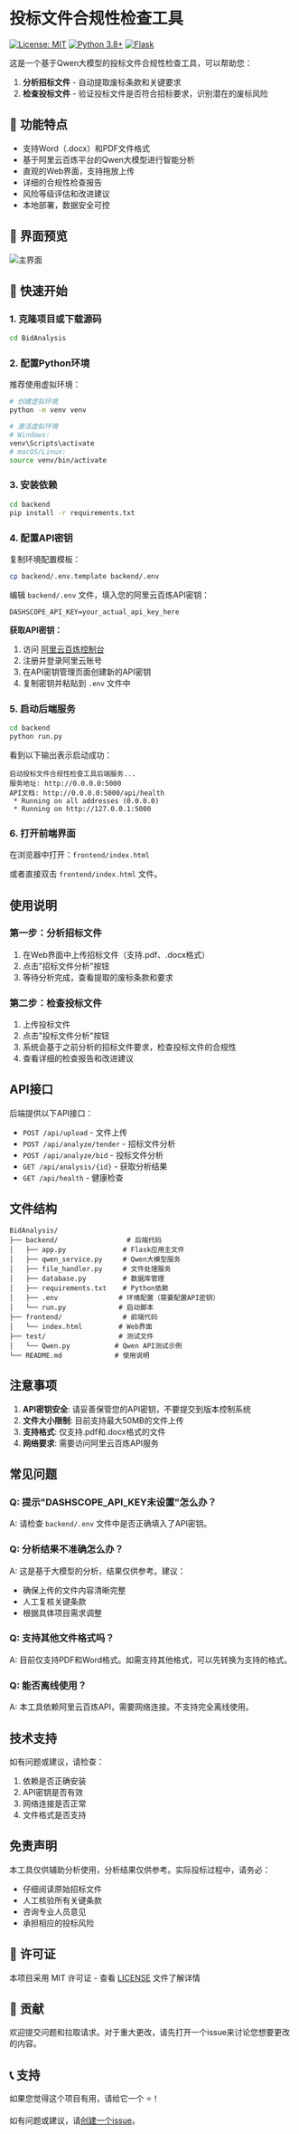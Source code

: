 # 投标文件合规性检查工具

[![License: MIT](https://img.shields.io/badge/License-MIT-yellow.svg)](https://opensource.org/licenses/MIT)
[![Python 3.8+](https://img.shields.io/badge/python-3.8+-blue.svg)](https://www.python.org/downloads/)
[![Flask](https://img.shields.io/badge/Flask-2.3.3-green.svg)](https://flask.palletsprojects.com/)

这是一个基于Qwen大模型的投标文件合规性检查工具，可以帮助您：

1. **分析招标文件** - 自动提取废标条款和关键要求
2. **检查投标文件** - 验证投标文件是否符合招标要求，识别潜在的废标风险

## 🌟 功能特点

- 支持Word（.docx）和PDF文件格式
- 基于阿里云百炼平台的Qwen大模型进行智能分析
- 直观的Web界面，支持拖放上传
- 详细的合规性检查报告
- 风险等级评估和改进建议
- 本地部署，数据安全可控

## 📸 界面预览

![主界面](static/screenshot.png)

## 🚀 快速开始

### 1. 克隆项目或下载源码

```bash
cd BidAnalysis
```

### 2. 配置Python环境

推荐使用虚拟环境：

```bash
# 创建虚拟环境
python -m venv venv

# 激活虚拟环境
# Windows:
venv\Scripts\activate
# macOS/Linux:
source venv/bin/activate
```

### 3. 安装依赖

```bash
cd backend
pip install -r requirements.txt
```

### 4. 配置API密钥

复制环境配置模板：

```bash
cp backend/.env.template backend/.env
```

编辑 `backend/.env` 文件，填入您的阿里云百炼API密钥：

```env
DASHSCOPE_API_KEY=your_actual_api_key_here
```

**获取API密钥：**
1. 访问 [阿里云百炼控制台](https://dashscope.console.aliyun.com/)
2. 注册并登录阿里云账号
3. 在API密钥管理页面创建新的API密钥
4. 复制密钥并粘贴到 `.env` 文件中

### 5. 启动后端服务

```bash
cd backend
python run.py
```

看到以下输出表示启动成功：
```
启动投标文件合规性检查工具后端服务...
服务地址: http://0.0.0.0:5000
API文档: http://0.0.0.0:5000/api/health
 * Running on all addresses (0.0.0.0)
 * Running on http://127.0.0.1:5000
```

### 6. 打开前端界面

在浏览器中打开：`frontend/index.html`

或者直接双击 `frontend/index.html` 文件。

## 使用说明

### 第一步：分析招标文件

1. 在Web界面中上传招标文件（支持.pdf、.docx格式）
2. 点击"招标文件分析"按钮
3. 等待分析完成，查看提取的废标条款和要求

### 第二步：检查投标文件

1. 上传投标文件
2. 点击"投标文件分析"按钮
3. 系统会基于之前分析的招标文件要求，检查投标文件的合规性
4. 查看详细的检查报告和改进建议

## API接口

后端提供以下API接口：

- `POST /api/upload` - 文件上传
- `POST /api/analyze/tender` - 招标文件分析
- `POST /api/analyze/bid` - 投标文件分析
- `GET /api/analysis/{id}` - 获取分析结果
- `GET /api/health` - 健康检查

## 文件结构

```
BidAnalysis/
├── backend/                 # 后端代码
│   ├── app.py              # Flask应用主文件
│   ├── qwen_service.py     # Qwen大模型服务
│   ├── file_handler.py     # 文件处理服务
│   ├── database.py         # 数据库管理
│   ├── requirements.txt    # Python依赖
│   ├── .env               # 环境配置（需要配置API密钥）
│   └── run.py             # 启动脚本
├── frontend/               # 前端代码
│   └── index.html         # Web界面
├── test/                  # 测试文件
│   └── Qwen.py           # Qwen API测试示例
└── README.md             # 使用说明
```

## 注意事项

1. **API密钥安全**: 请妥善保管您的API密钥，不要提交到版本控制系统
2. **文件大小限制**: 目前支持最大50MB的文件上传
3. **支持格式**: 仅支持.pdf和.docx格式的文件
4. **网络要求**: 需要访问阿里云百炼API服务

## 常见问题

### Q: 提示"DASHSCOPE_API_KEY未设置"怎么办？
A: 请检查 `backend/.env` 文件中是否正确填入了API密钥。

### Q: 分析结果不准确怎么办？
A: 这是基于大模型的分析，结果仅供参考。建议：
- 确保上传的文件内容清晰完整
- 人工复核关键条款
- 根据具体项目需求调整

### Q: 支持其他文件格式吗？
A: 目前仅支持PDF和Word格式。如需支持其他格式，可以先转换为支持的格式。

### Q: 能否离线使用？
A: 本工具依赖阿里云百炼API，需要网络连接。不支持完全离线使用。

## 技术支持

如有问题或建议，请检查：
1. 依赖是否正确安装
2. API密钥是否有效
3. 网络连接是否正常
4. 文件格式是否支持

## 免责声明

本工具仅供辅助分析使用，分析结果仅供参考。实际投标过程中，请务必：
- 仔细阅读原始招标文件
- 人工核验所有关键条款
- 咨询专业人员意见
- 承担相应的投标风险

## 📄 许可证

本项目采用 MIT 许可证 - 查看 [LICENSE](LICENSE) 文件了解详情

## 🤝 贡献

欢迎提交问题和拉取请求。对于重大更改，请先打开一个issue来讨论您想要更改的内容。

## 📞 支持

如果您觉得这个项目有用，请给它一个 ⭐️！

如有问题或建议，请[创建一个issue](https://github.com/yourusername/BidAnalysis/issues)。
